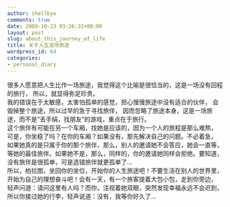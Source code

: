 ```yaml
---
author: shellbye
comments: true
date: 2009-10-23 03:26:32+00:00
layout: post
slug: about_this_journey_of_life
title: 关于人生这场旅途
wordpress_id: 64
categories:
- personal_diary
---
```


很多人愿意把人生比作一场旅途，我觉得这个比喻是很恰当的，这是一场没有回程的旅行，
所以，就显得弥足珍贵。  
我的错误在于太敏感，太害怕孤单的感觉，担心慢慢旅途中没有适合的伙伴，
会毁掉整个旅途，所以过早的急于寻找旅伴，
因而忽略了旅途本身，这是一场旅途，而不是“丢手绢，找朋友”的游戏，重点在于旅行。  
这个旅伴有可能在另一个车厢，找她是应该的，因为一个人的旅程是那么难熬，
可是，你坐稳了吗？在你的车厢？如果没有，那先解决自己的问题。不必着急，
如果她真的是只属于你的那个旅伴，那么，别人的邀请她不会答应，她会一直等，
等她的最佳旅伴。如果她不是，那么，同样的，你的邀请她同样会拒绝。要知道，
没有旅伴是很孤单，可是选错旅伴就更孤单了…  
所以，柏拉图，坐回你的坐位，开始你的人生旅途吧！不要生活在别人的世界里，
开始为自己的理想奋斗吧！会有一天，有一个旅客提着大包小包，走到你旁边，
轻声问道：请问这里有人吗？而你，注视着她双眼，突然发现幸福永远不会迟到，
所以你接过她的行李，轻声说道：没有，我等你好久了…
